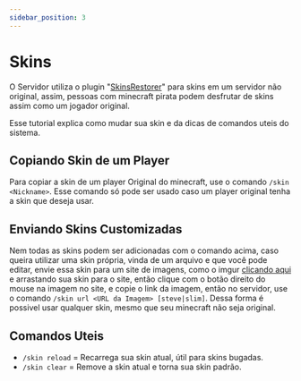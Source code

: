 ```yaml
---
sidebar_position: 3
---
```


# Skins

O Servidor utiliza o plugin "[SkinsRestorer](https://www.spigotmc.org/resources/skinsrestorer.2124/)" para skins em um servidor não original, assim, pessoas com minecraft pirata podem desfrutar de skins assim como um jogador original.

Esse tutorial explica como mudar sua skin e da dicas de comandos uteis do sistema.

## Copiando Skin de um Player

Para copiar a skin de um player Original do minecraft, use o comando `/skin <Nickname>`. Esse comando só pode ser usado caso um player original tenha a skin que deseja usar.

## Enviando Skins Customizadas

Nem todas as skins podem ser adicionadas com o comando acima, caso queira utilizar uma skin própria, vinda de um arquivo e que você pode editar, envie essa skin para um site de imagens, como o imgur [clicando aqui](https://imgur.com/upload) e arrastando sua skin para o site, então clique com o botão direito do mouse na imagem no site, e copie o link da imagem, então no servidor, use o comando `/skin url <URL da Imagem> [steve|slim]`. Dessa forma é possivel usar qualquer skin, mesmo que seu minecraft não seja original.

## Comandos Uteis

- `/skin reload` = Recarrega sua skin atual, útil para skins bugadas.
- `/skin clear` = Remove a skin atual e torna sua skin padrão.
